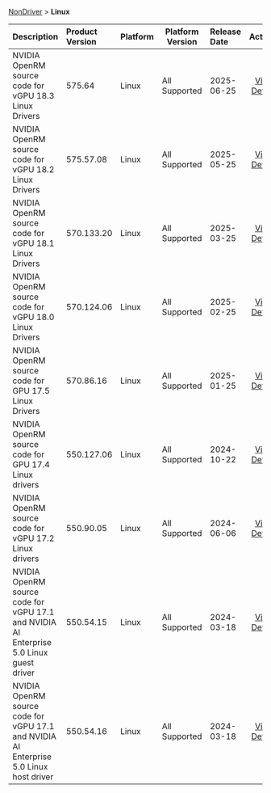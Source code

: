
[NonDriver](/README.md)  >  **Linux**



| Description            | Product Version    | Platform                | Platform Version           | Release Date           |             Actions              |
| ---------------------- | :----------------- | :---------------------- | -------------------------- | :--------------------- | :------------------------------: |
| NVIDIA OpenRM source code for vGPU 18.3 Linux Drivers | 575.64 | Linux | All Supported | 2025-06-25 | [View Details](/details/2d8817_NVIDIA_OpenRM_source_code_for_vGPU_18.3_Linux_Drivers.md) |
| NVIDIA OpenRM source code for vGPU 18.2 Linux Drivers | 575.57.08 | Linux | All Supported | 2025-05-25 | [View Details](/details/3d6e6e_NVIDIA_OpenRM_source_code_for_vGPU_18.2_Linux_Drivers.md) |
| NVIDIA OpenRM source code for vGPU 18.1 Linux Drivers | 570.133.20 | Linux | All Supported | 2025-03-25 | [View Details](/details/63ea63_NVIDIA_OpenRM_source_code_for_vGPU_18.1_Linux_Drivers.md) |
| NVIDIA OpenRM source code for vGPU 18.0 Linux Drivers | 570.124.06 | Linux | All Supported | 2025-02-25 | [View Details](/details/900993_NVIDIA_OpenRM_source_code_for_vGPU_18.0_Linux_Drivers.md) |
| NVIDIA OpenRM source code for GPU 17.5 Linux Drivers | 570.86.16 | Linux | All Supported | 2025-01-25 | [View Details](/details/630da4_NVIDIA_OpenRM_source_code_for_GPU_17.5_Linux_Drivers.md) |
| NVIDIA OpenRM source code for GPU 17.4 Linux drivers | 550.127.06 | Linux | All Supported | 2024-10-22 | [View Details](/details/3b9855_NVIDIA_OpenRM_source_code_for_GPU_17.4_Linux_drivers.md) |
| NVIDIA OpenRM source code for vGPU 17.2 Linux drivers | 550.90.05 | Linux | All Supported | 2024-06-06 | [View Details](/details/1f3c2b_NVIDIA_OpenRM_source_code_for_vGPU_17.2_Linux_drivers.md) |
| NVIDIA OpenRM source code for vGPU 17.1 and NVIDIA AI Enterprise 5.0 Linux guest driver | 550.54.15 | Linux | All Supported | 2024-03-18 | [View Details](/details/dd07ac_NVIDIA_OpenRM_source_code_for_vGPU_17.1_and_NVIDIA_AI_Enterprise_5.0_Linux_guest_driver.md) |
| NVIDIA OpenRM source code for vGPU 17.1 and NVIDIA AI Enterprise 5.0 Linux host driver | 550.54.16 | Linux | All Supported | 2024-03-18 | [View Details](/details/7f7a2a_NVIDIA_OpenRM_source_code_for_vGPU_17.1_and_NVIDIA_AI_Enterprise_5.0_Linux_host_driver.md) |
